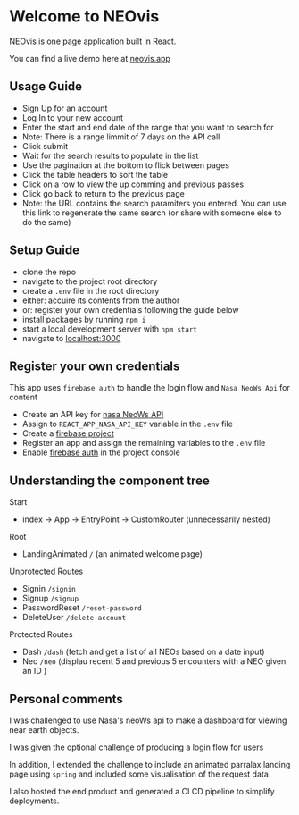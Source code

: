 # Welcome to NEOvis

NEOvis is one page application built in React. 

You can find a live demo here at [neovis.app](https://neovis.app/)

## Usage Guide

- Sign Up for an account
- Log In to your new account
- Enter the start and end date of the range that you want to search for 
- Note: There is a range limmit of 7 days on the API call
- Click submit
- Wait for the search results to populate in the list
- Use the pagination at the bottom to flick between pages
- Click the table headers to sort the table
- Click on a row to view the up comming and previous passes
- Click go back to return to the previous page
- Note: the URL contains the search paramiters you entered. You can use this link to regenerate the same search (or share with someone else to do the same)
## Setup Guide

- clone the repo
- navigate to the project root directory
- create a `.env` file in the root directory
- either: accuire its contents from the author
- or: register your own credentials following the guide below
- install packages by running `npm i`
- start a local development server with `npm start`
- navigate to [localhost:3000](http://localhost:3000/)

## Register your own credentials

This app uses `firebase auth` to handle the login flow and `Nasa NeoWs Api` for content

- Create an API key for [nasa NeoWs API](https://api.nasa.gov/) 
- Assign to `REACT_APP_NASA_API_KEY` variable in the `.env` file
- Create a [firebase project](https://cloud.google.com/firestore/docs/client/get-firebase)
- Register an app and assign the remaining variables to the `.env` file
- Enable [firebase auth](https://firebase.google.com/docs/auth) in the project console

##  Understanding the component tree

Start
 - index -> App -> EntryPoint -> CustomRouter (unnecessarily nested)

Root
- LandingAnimated `/` (an animated welcome page)

Unprotected Routes
- Signin `/signin`
- Signup `/signup`
- PasswordReset `/reset-password`
- DeleteUser `/delete-account`

Protected Routes
- Dash `/dash` (fetch and get a list of all NEOs based on a date input)
- Neo `/neo` (displau recent 5 and previous 5 encounters with a NEO given an ID )

## Personal comments

I was challenged to use Nasa's neoWs api to make a dashboard for viewing near earth objects.

I was given the optional challenge of producing a login flow for users

In addition, I extended the challenge to include an animated parralax landing page using `spring` and included some visualisation of the request data

I also hosted the end product and generated a CI CD pipeline to simplify deployments.
